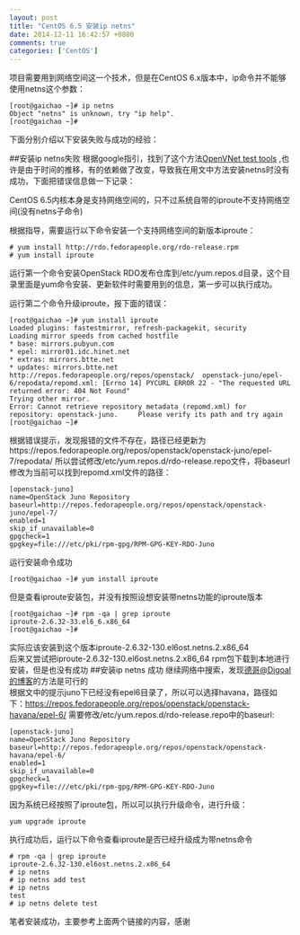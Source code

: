 ```yaml
---
layout: post
title: "CentOS 6.5 安装ip netns"
date: 2014-12-11 16:42:57 +0800
comments: true
categories: ['CentOS'] 
---
```

项目需要用到网络空间这一个技术，但是在CentOS 6.x版本中，ip命令并不能够使用netns这个参数：    

	[root@gaichao ~]# ip netns
	Object "netns" is unknown, try "ip help".
	[root@gaichao ~]#
下面分别介绍以下安装失败与成功的经验：
<!-- more -->  
##安装ip netns失败
根据google指引，找到了这个方法[OpenVNet test tools](https://github.com/amotoki/openvnet-test-tools/blob/master/README.md) ,也许是由于时间的推移，有的依赖做了改变，导致我在用文中方法安装netns时没有成功，下面把错误信息做一下记录：  

CentOS 6.5内核本身是支持网络空间的，只不过系统自带的iproute不支持网络空间(没有netns子命令)

根据指导，需要运行以下命令安装一个支持网络空间的新版本iproute：  

	# yum install http://rdo.fedorapeople.org/rdo-release.rpm
	# yum install iproute
运行第一个命令安装OpenStack RDO发布仓库到/etc/yum.repos.d目录，这个目录里面是yum命令安装、更新软件时需要用到的信息，第一步可以执行成功。    

运行第二个命令升级iproute，报下面的错误：  

	[root@gaichao ~]# yum install iproute
	Loaded plugins: fastestmirror, refresh-packagekit, security
	Loading mirror speeds from cached hostfile
 	* base: mirrors.pubyun.com
 	* epel: mirror01.idc.hinet.net
 	* extras: mirrors.btte.net
 	* updates: mirrors.btte.net
	http://repos.fedorapeople.org/repos/openstack/	openstack-juno/epel-6/repodata/repomd.xml: [Errno 14] PYCURL ERROR 22 - "The requested URL 	returned error: 404 Not Found"
	Trying other mirror.
	Error: Cannot retrieve repository metadata (repomd.xml) for repository: openstack-juno. 	Please verify its path and try again
	[root@gaichao ~]#  
		
根据错误提示，发现报错的文件不存在，路径已经更新为https://repos.fedorapeople.org/repos/openstack/openstack-juno/epel-7/repodata/ 所以尝试修改/etc/yum.repos.d/rdo-release.repo文件，将baseurl修改为当前可以找到repomd.xml文件的路径：  
	
	[openstack-juno]
	name=OpenStack Juno Repository
	baseurl=http://repos.fedorapeople.org/repos/openstack/openstack-juno/epel-7/
	enabled=1
	skip_if_unavailable=0
	gpgcheck=1
	gpgkey=file:///etc/pki/rpm-gpg/RPM-GPG-KEY-RDO-Juno
	
运行安装命令成功  

	[root@gaichao ~]# yum install iproute

但是查看iproute安装包，并没有按照设想安装带netns功能的iproute版本  

	[root@gaichao ~]# rpm -qa | grep iproute
	iproute-2.6.32-33.el6_6.x86_64
	[root@gaichao ~]#
	
实际应该安装到这个版本iproute-2.6.32-130.el6ost.netns.2.x86_64  
后来又尝试把iproute-2.6.32-130.el6ost.netns.2.x86_64 rpm包下载到本地进行安装，但是也没有成功
##安装ip netns 成功
继续网络中搜索，发现[德哥@Digoal的博客](http://digoal126.wap.blog.163.com/w2/blogDetail.do;jsessionid=C9F7702BA05F4C979FFF72779D38F7D9.blog84-8010?blogId=fks_087070086086089066083081080068072087087064092081081067080086&showRest=true&p=5&hostID=digoal@126)的方法是可行的  
根据文中的提示juno下已经没有epel6目录了，所以可以选择havana，路径如下：https://repos.fedorapeople.org/repos/openstack/openstack-havana/epel-6/ 需要修改/etc/yum.repos.d/rdo-release.repo中的baseurl:

	[openstack-juno]
	name=OpenStack Juno Repository
	baseurl=http://repos.fedorapeople.org/repos/openstack/openstack-havana/epel-6/
	enabled=1
	skip_if_unavailable=0
	gpgcheck=1
	gpgkey=file:///etc/pki/rpm-gpg/RPM-GPG-KEY-RDO-Juno

因为系统已经按照了iproute包，所以可以执行升级命令，进行升级：
	
	yum upgrade iproute	

执行成功后，运行以下命令查看iproute是否已经升级成为带netns命令

	# rpm -qa | grep iproute
	iproute-2.6.32-130.el6ost.netns.2.x86_64
	# ip netns
	# ip netns add test
	# ip netns
	test
	# ip netns delete test
	
笔者安装成功，主要参考上面两个链接的内容，感谢